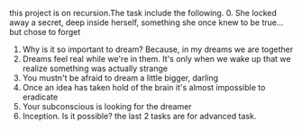 this project is on recursion.The task include the following.
0. She locked away a secret, deep inside herself, something she once knew to be true... but chose to forget
1. Why is it so important to dream? Because, in my dreams we are together
2. Dreams feel real while we're in them. It's only when we wake up that we realize something was actually strange
3. You mustn't be afraid to dream a little bigger, darling
4. Once an idea has taken hold of the brain it's almost impossible to eradicate
5. Your subconscious is looking for the dreamer
6. Inception. Is it possible?
the last 2 tasks are for advanced task.
